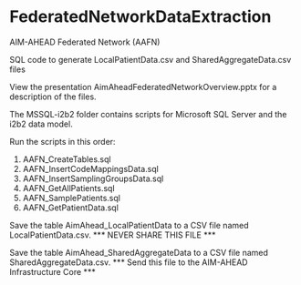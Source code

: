 # FederatedNetworkDataExtraction

AIM-AHEAD Federated Network (AAFN)

SQL code to generate LocalPatientData.csv and SharedAggregateData.csv files

View the presentation AimAheadFederatedNetworkOverview.pptx for a description of the files.

The MSSQL-i2b2 folder contains scripts for Microsoft SQL Server and the i2b2 data model.

Run the scripts in this order:
1) AAFN_CreateTables.sql
2) AAFN_InsertCodeMappingsData.sql
3) AAFN_InsertSamplingGroupsData.sql
4) AAFN_GetAllPatients.sql
5) AAFN_SamplePatients.sql
6) AAFN_GetPatientData.sql

Save the table AimAhead_LocalPatientData to a CSV file named LocalPatientData.csv.
*** NEVER SHARE THIS FILE ***

Save the table AimAhead_SharedAggregateData to a CSV file named SharedAggregateData.csv.
*** Send this file to the AIM-AHEAD Infrastructure Core ***
